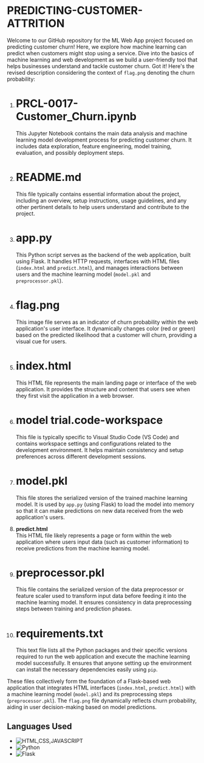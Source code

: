 # PREDICTING-CUSTOMER-ATTRITION
Welcome to our GitHub repository for the ML Web App project focused on predicting customer churn! Here, we explore how machine learning can predict when customers might stop using a service. Dive into the basics of machine learning and web development as we build a user-friendly tool that helps businesses understand and tackle customer churn.
Got it! Here's the revised description considering the context of `flag.png` denoting the churn probability:

1. # PRCL-0017-Customer_Churn.ipynb
   This Jupyter Notebook contains the main data analysis and machine learning model development process for predicting customer churn. It includes data exploration, feature engineering, model training, evaluation, and possibly deployment steps.

2. # README.md 
   This file typically contains essential information about the project, including an overview, setup instructions, usage guidelines, and any other pertinent details to help users understand and contribute to the project.

3. # app.py  
   This Python script serves as the backend of the web application, built using Flask. It handles HTTP requests, interfaces with HTML files (`index.html` and `predict.html`), and manages interactions between users and the machine learning model (`model.pkl` and `preprocessor.pkl`).

4. # flag.png
   This image file serves as an indicator of churn probability within the web application's user interface. It dynamically changes color (red or green) based on the predicted likelihood that a customer will churn, providing a visual cue for users.

5. # index.html  
   This HTML file represents the main landing page or interface of the web application. It provides the structure and content that users see when they first visit the application in a web browser.

6. # model trial.code-workspace
   This file is typically specific to Visual Studio Code (VS Code) and contains workspace settings and configurations related to the development environment. It helps maintain consistency and setup preferences across different development sessions.

7. # model.pkl
   This file stores the serialized version of the trained machine learning model. It is used by `app.py` (using Flask) to load the model into memory so that it can make predictions on new data received from the web application's users.

8. **predict.html**  
   This HTML file likely represents a page or form within the web application where users input data (such as customer information) to receive predictions from the machine learning model.

9. # preprocessor.pkl
   This file contains the serialized version of the data preprocessor or feature scaler used to transform input data before feeding it into the machine learning model. It ensures consistency in data preprocessing steps between training and prediction phases.

10. # requirements.txt
    This text file lists all the Python packages and their specific versions required to run the web application and execute the machine learning model successfully. It ensures that anyone setting up the environment can install the necessary dependencies easily using `pip`.

These files collectively form the foundation of a Flask-based web application that integrates HTML interfaces (`index.html`, `predict.html`) with a machine learning model (`model.pkl`) and its preprocessing steps (`preprocessor.pkl`). The `flag.png` file dynamically reflects churn probability, aiding in user decision-making based on model predictions.
## Languages Used

-  ![HTML,CSS,JAVASCRIPT](https://progress-bar.dev/30/?title=html,css,js)
- ![Python](https://progress-bar.dev/50/?title=Python)
- ![Flask](https://progress-bar.dev/20/?title=Flask)
